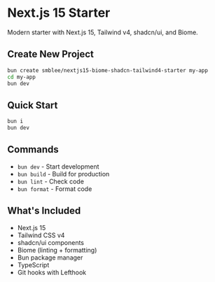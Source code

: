 # Next.js 15 Starter

Modern starter with Next.js 15, Tailwind v4, shadcn/ui, and Biome.

## Create New Project

```bash
bun create smblee/nextjs15-biome-shadcn-tailwind4-starter my-app
cd my-app
bun dev
```

## Quick Start

```bash
bun i
bun dev
```

## Commands

- `bun dev` - Start development
- `bun build` - Build for production  
- `bun lint` - Check code
- `bun format` - Format code

## What's Included

- Next.js 15
- Tailwind CSS v4
- shadcn/ui components
- Biome (linting + formatting)
- Bun package manager
- TypeScript
- Git hooks with Lefthook
